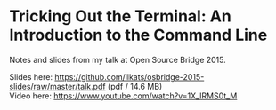 Tricking Out the Terminal: An Introduction to the Command Line
==============================================================

Notes and slides from my talk at Open Source Bridge 2015.

Slides here: https://github.com/llkats/osbridge-2015-slides/raw/master/talk.pdf (pdf / 14.6 MB)  
Video here: https://www.youtube.com/watch?v=1X_lRMS0t_M
